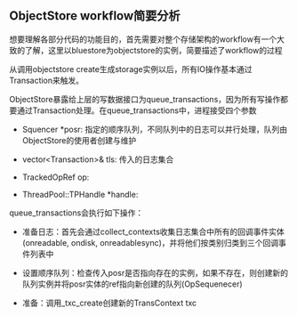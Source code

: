 ## ObjectStore workflow简要分析

想要理解各部分代码的功能目的，首先需要对整个存储架构的workflow有一个大致的了解，这里以bluestore为objectstore的实例，简要描述了workflow的过程

从调用objectstore create生成storage实例以后，所有IO操作基本通过Transaction来触发。

ObjectStore暴露给上层的写数据接口为queue\_transactions，因为所有写操作都要通过Transaction处理。在queue\_transactions中，进程接受四个参数

* Squencer \*posr: 指定的顺序队列，不同队列中的日志可以并行处理，队列由ObjectStore的使用者创建与维护
* vector&lt;Transaction&gt;& tls: 传入的日志集合

* TrackedOpRef op:

* ThreadPool::TPHandle \*handle:

queue\_transactions会执行如下操作：

* 准备日志：首先会通过collect\_contexts收集日志集合中所有的回调事件实体\(onreadable, ondisk, onreadablesync\)，并将他们按类别归类到三个回调事件列表中

* 设置顺序队列：检查传入posr是否指向存在的实例，如果不存在，则创建新的队列实例并将posr实体的ref指向新创建的队列\(OpSequenecer\)

* 准备：调用\_txc\_create创建新的TransContext txc




